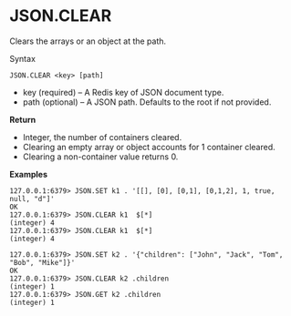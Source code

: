 # JSON\.CLEAR<a name="json-clear"></a>

Clears the arrays or an object at the path\.

Syntax

```
JSON.CLEAR <key> [path]
```
+ key \(required\) – A Redis key of JSON document type\.
+ path \(optional\) – A JSON path\. Defaults to the root if not provided\.

**Return**
+ Integer, the number of containers cleared\.
+ Clearing an empty array or object accounts for 1 container cleared\.
+ Clearing a non\-container value returns 0\.

**Examples**

```
127.0.0.1:6379> JSON.SET k1 . '[[], [0], [0,1], [0,1,2], 1, true, null, "d"]'
OK
127.0.0.1:6379> JSON.CLEAR k1  $[*]
(integer) 4
127.0.0.1:6379> JSON.CLEAR k1  $[*]
(integer) 4

127.0.0.1:6379> JSON.SET k2 . '{"children": ["John", "Jack", "Tom", "Bob", "Mike"]}'
OK
127.0.0.1:6379> JSON.CLEAR k2 .children
(integer) 1
127.0.0.1:6379> JSON.GET k2 .children
(integer) 1
```